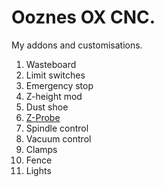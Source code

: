 # Ooznes OX CNC.

My addons and customisations.

1. Wasteboard
1. Limit switches
1. Emergency stop
1. Z-height mod
1. Dust shoe
1. [Z-Probe](probe.md)
1. Spindle control
1. Vacuum control
1. Clamps
1. Fence
1. Lights